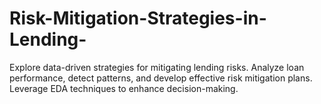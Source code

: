 # Risk-Mitigation-Strategies-in-Lending-
Explore data-driven strategies for mitigating lending risks. Analyze loan performance, detect patterns, and develop effective risk mitigation plans. Leverage EDA techniques to enhance decision-making.
